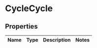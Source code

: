 

# CycleCycle

## Properties

Name | Type | Description | Notes
------------ | ------------- | ------------- | -------------




